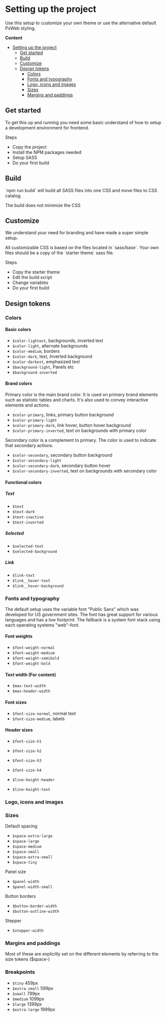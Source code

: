 # Setting up the project

Use this setup to customize your own theme or use the alternative default PxWeb styling.

**Content**

- [Setting up the project](#setting-up-the-project)
  - [Get started](#get-started)
  - [Build](#build)
  - [Customize](#customize)
  - [Design tokens](#design-tokens)
    - [Colors](#colors)
    - [Fonts and typography](#fonts-and-typography)
    - [Logo, icons and images](#logo-icons-and-images)
    - [Sizes](#sizes)
    - [Margins and paddings](#margins-and-paddings)

## Get started

To get this up and running you need some basic understand of how to setup a development environment for frontend.

Steps 

- Copy the project
- Install the NPM packages needed
- Setup SASS
- Do your first build

## Build

´npm run build´ will build all SASS files into one CSS and move files to CSS catalog. 

The build does not minimize the CSS


## Customize

We understand your need for branding and have made a super simple setup. 

All customizable CSS is based on the files located in ´sass/base´. Your own files should be a copy of the ´starter theme´ sass file.

Steps

- Copy the starter theme
- Edit the build script
- Change variables
- Do your first build

## Design tokens

### Colors

#### Basic colors

- ```$color-lightest```, backgrounds, inverted text
- ```$color-light```, alternate backgrounds
- ```$color-medium```, borders
- ```$color-dark```, text, Inverted background
- ```$color-darkest```, emphasized text
- ```$background-light```, Panels etc
- ```$background-inverted```

#### Brand colors

Primary color is the main brand color. It is used on primary brand elements such as statistic tables and charts. It's also used to convey interactive elements and actions.

- ```$color-primary```, links, primary button background
- ```$color-primary-light```
- ```$color-primary-dark```, link hover, button hover background
- ```$color-primary-inverted```, text on backgrounds with primary color

Secondary color is a complement to primary. The color is used to indicate that secondary actions.

- ```$color-secondary```, secondary button background
- ```$color-secondary-light```
- ```$color-secondary-dark```, secondary button hover
- ```$color-secondary-inverted```, text on backgrounds with secondary color

#### Functional colors

##### Text

- ```$text```
- ```$text-dark```
- ```$text-inactive```
- ```$text-inverted```

##### Selected

- ```$selected-text```
- ```$selected-background```

##### Link

- ```$link-text```
- ```$link__hover-text```
- ```$link__hover-background```

### Fonts and typography

The default setup uses the variable font "Public Sans" which was developed for US government sites. The font has great support for various languages and has a low footprint. The fallback is a system font stack using each operating systems "web"-font.

#### Font weights

- ```$font-weight-normal```
- ```$font-weight-medium```
- ```$font-weight-semibold```
- ```$font-weight-bold```

#### Text width (For content)

- ```$max-text-width```
- ```$max-header-width```

#### Font sizes

- ```$font-size-normal```, normal text
- ```$font-size-medium```, labels

#### Header sizes

- ```$font-size-h1```
- ```$font-size-h2```
- ```$font-size-h3```
- ```$font-size-h4```

- ```$line-height-header```
- ```$line-height-text```

### Logo, icons and images

### Sizes

Default spacing

- ```$space-extra-large```
- ```$space-large```
- ```$space-medium```
- ```$space-small```
- ```$space-extra-small```
- ```$space-tiny```

Panel size

- ```$panel-width```
- ```$panel-width-small```

Button borders

- ```$button-border-width```
- ```$button-outline-width```

Stepper

- ```$stepper-width```

### Margins and paddings

Most of these are explicitly set on the different elements by referring to the size tokens ($space-)

### Breakpoints

- ```$tiny``` 459px
- ```$extra-small``` 599px
- ```$small``` 799px
- ```$medium``` 1099px
- ```$large``` 1399px
- ```$extra-large``` 1999px
